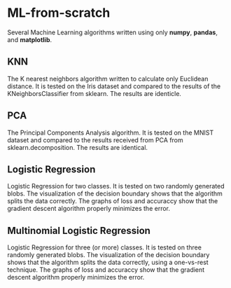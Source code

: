 # ML-from-scratch
Several Machine Learning algorithms written using only **numpy**, **pandas**, and **matplotlib**.

## KNN
The K nearest neighbors algorithm written to calculate only Euclidean distance. It is tested on the Iris dataset and compared to the results of the KNeighborsClassifier from sklearn. The results are identicle.

## PCA

The Principal Components Analysis algorithm. It is tested on the MNIST dataset and compared to the results received from PCA from sklearn.decomposition. The results are identical.

## Logistic Regression
Logistic Regression for two classes. It is tested on two randomly generated blobs. The visualization of the decision boundary shows that the algorithm splits the data correctly. The graphs of loss and accuraccy show that the gradient descent algorithm properly minimizes the error.

## Multinomial Logistic Regression
Logistic Regression for three (or more) classes. It is tested on three randomly generated blobs. The visualization of the decision boundary shows that the algorithm splits the data correctly, using a one-vs-rest technique. The graphs of loss and accuraccy show that the gradient descent algorithm properly minimizes the error.